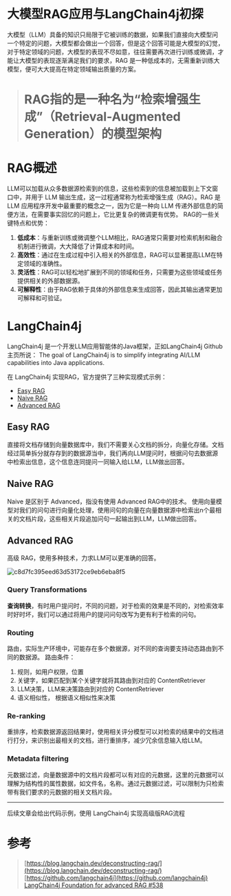# 大模型RAG应用与LangChain4j初探

大模型（LLM）具备的知识只局限于它被训练的数据，如果我们直接向大模型问一个特定的问题，大模型都会做出一个回答，但是这个回答可能是大模型的幻觉，对于特定领域的问题，大模型的表现不尽如意，往往需要再次进行训练或微调，才能让大模型的表现逐渐满足我们的要求，RAG 是一种低成本的，无需重新训练大模型，便可大大提高在特定领域输出质量的方案。

> # RAG指的是一种名为“检索增强生成”（Retrieval-Augmented Generation）的模型架构

# RAG概述
LLM可以加载从众多数据源检索到的信息，这些检索到的信息被加载到上下文窗口中，并用于 LLM 输出生成，这一过程通常称为检索增强生成（RAG）。RAG 是 LLM 应用程序开发中最重要的概念之一，因为它是一种向 LLM 传递外部信息的简便方法，在需要事实回忆的问题上，它比更复杂的微调更有优势。
RAG的一些关键特点和优势：
1. **低成本**：与重新训练或微调整个LLM相比，RAG通常只需要对检索机制和融合机制进行微调，大大降低了计算成本和时间。
2. **高效性**：通过在生成过程中引入相关的外部信息，RAG可以显著提高LLM在特定领域的准确性。
3. **灵活性**：RAG可以轻松地扩展到不同的领域和任务，只需要为这些领域或任务提供相关的外部数据源。
4. **可解释性**：由于RAG依赖于具体的外部信息来生成回答，因此其输出通常更加可解释和可验证。
# LangChain4j
LangChain4j 是一个开发LLM应用智能体的Java框架，正如LangChain4j Github 主页所说：
The goal of LangChain4j is to simplify integrating AI/LLM capabilities into Java applications.

在 LangChain4j 实现RAG，官方提供了三种实现模式示例：

- [Easy RAG](https://github.com/langchain4j/langchain4j-examples/blob/main/rag-examples/src/main/java/_1_easy/Easy_RAG_Example.java)
- [Naive RAG](https://github.com/langchain4j/langchain4j-examples/blob/main/rag-examples/src/main/java/_2_naive/Naive_RAG_Example.java)
- [Advanced RAG](https://github.com/langchain4j/langchain4j-examples/blob/main/rag-examples/src/main/java/_3_advanced/_01_Advanced_RAG_with_Query_Compression_Example.java)

## Easy RAG

直接将文档存储到向量数据库中，我们不需要关心文档的拆分，向量化存储。文档经过简单拆分就存存到的数据源当中，我们再向LLM提问时，根据问句去数据源中检索出信息，这个信息连同提问一同输入给LLM，LLM做出回答。

## Naive RAG

Naive 是区别于 Advanced，指没有使用 Advanced RAG中的技术。
使用向量模型对我们的问句进行向量化处理，使用问句的向量在向量数据源中检索出n个最相关的文档片段，这些相关片段追加问句一起输出到LLM，LLM做出回答。

## Advanced RAG

高级 RAG，使用多种技术，力求LLM可以更准确的回答。

![c8d7fc395eed63d53172ce9eb6eba8f5](/Users/zhw/myDevelop/free-blog/docs/work/themes/images/lang-chain-rag/c8d7fc395eed63d53172ce9eb6eba8f5.png)

### Query Transformations

**查询转换**，有时用户提问时，不同的问题，对于检索的效果是不同的，对检索效率时好时坏，我们可以通过将用户的提问问句改写为更有利于检索的问句。

### Routing

路由，实际生产环境中，可能存在多个数据源，对不同的查询要支持动态路由到不同的数据源。
路由条件：

1. 规则，如用户权限，位置
2. 关键字，如果匹配到某个关键字就将其路由到对应的 ContentRetriever
3. LLM决策，LLM来决策路由到对应的 ContentRetriever
4. 语义相似性， 根据语义相似性来决策

### **Re-ranking**

重排序，检索数据源返回结果时，使用相关评分模型可以对检索的结果中的文档进行打分，来识别出最相关的文档，进行重排序，减少冗余信息输入给LLM。

### Metadata filtering

元数据过滤，向量数据源中的文档片段都可以有对应的元数据，这里的元数据可以理解为结构性的属性数据，如文件名，名称。通过元数据过滤，可以限制为只检索带有我们要求的元数据的相关文档片段。

---

后续文章会给出代码示例，使用 LangChain4j 实现高级版RAG流程

# 参考

> [https://blog.langchain.dev/deconstructing-rag/](https://blog.langchain.dev/deconstructing-rag/)
> [https://github.com/langchain4j](https://github.com/langchain4j)
> [LangChain4j Foundation for advanced RAG #538](https://github.com/langchain4j/langchain4j/pull/538)